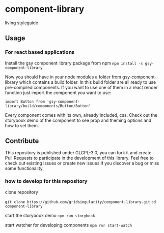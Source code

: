 # component-library
living styleguide

## Usage
### For react based applications
Install the gsy component library package from npm
`npm install -s gsy-component-library`

Now you should have in your node modules a folder from gsy-component-library which contains a build folder. In this build folder are all ready to use pre-compiled components.
If you want to use one of them in a react render function just import the component you want to use:

`import Button from 'gsy-component-library/build/components/Button/Button'`

Every component comes with its own, already included, css. Check out the storybook demo of the component to see prop and theming options and how to set them.

## Contribute
This repository is published under GLGPL-3.0, you can fork it and create Pull Requests to participate in the development of this library. Feel free to check out existing issues or create new issues if you discover a bug or miss some functionality.


### how to develop for this repository
clone repository

`git clone https://github.com/gridsingularity/component-library.git`
`cd component-library`

start the storybook demo
`npm run storybook`

start watcher for developing components
`npm run start-watch`
